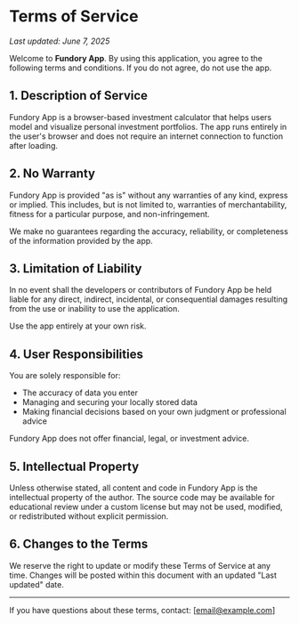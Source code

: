 # Terms of Service

_Last updated: June 7, 2025_

Welcome to **Fundory App**. By using this application, you agree to the following terms and conditions. If you do not agree, do not use the app.

## 1. Description of Service

Fundory App is a browser-based investment calculator that helps users model and visualize personal investment portfolios. The app runs entirely in the user's browser and does not require an internet connection to function after loading.

## 2. No Warranty

Fundory App is provided "as is" without any warranties of any kind, express or implied. This includes, but is not limited to, warranties of merchantability, fitness for a particular purpose, and non-infringement.

We make no guarantees regarding the accuracy, reliability, or completeness of the information provided by the app.

## 3. Limitation of Liability

In no event shall the developers or contributors of Fundory App be held liable for any direct, indirect, incidental, or consequential damages resulting from the use or inability to use the application.

Use the app entirely at your own risk.

## 4. User Responsibilities

You are solely responsible for:
- The accuracy of data you enter  
- Managing and securing your locally stored data  
- Making financial decisions based on your own judgment or professional advice

Fundory App does not offer financial, legal, or investment advice.

## 5. Intellectual Property

Unless otherwise stated, all content and code in Fundory App is the intellectual property of the author. The source code may be available for educational review under a custom license but may not be used, modified, or redistributed without explicit permission.

## 6. Changes to the Terms

We reserve the right to update or modify these Terms of Service at any time. Changes will be posted within this document with an updated "Last updated" date.

---

If you have questions about these terms, contact: [email@example.com]

